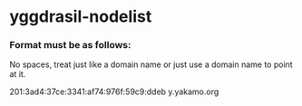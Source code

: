 # yggdrasil-nodelist

### Format must be as follows:

No spaces, treat just like a domain name or just use a domain name to point at it.

201:3ad4:37ce:3341:af74:976f:59c9:ddeb y.yakamo.org
